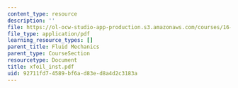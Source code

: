 ```yaml
---
content_type: resource
description: ''
file: https://ol-ocw-studio-app-production.s3.amazonaws.com/courses/16-01-unified-engineering-i-ii-iii-iv-fall-2005-spring-2006/92711fd74589bf6ad83ed8a4d2c3183a_xfoil_inst.pdf
file_type: application/pdf
learning_resource_types: []
parent_title: Fluid Mechanics
parent_type: CourseSection
resourcetype: Document
title: xfoil_inst.pdf
uid: 92711fd7-4589-bf6a-d83e-d8a4d2c3183a
---
```

